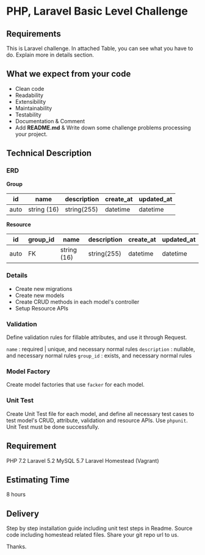 # PHP, Laravel Basic Level Challenge
## Requirements

This is Laravel challenge. In attached Table, you can see what you have to do. Explain more in details section.

## What we expect from your code
* Clean code
* Readability
* Extensibility
* Maintainability
* Testability
* Documentation & Comment
* Add **README.md** & Write down some challenge problems processing your project.

## Technical Description

### ERD

**Group**

| id | name | description | create_at | updated_at |
| - | - | - | - | - |
| auto | string (16) | string(255) | datetime | datetime |

**Resource**

| id | group_id | name | description | create_at | updated_at |
| - | - | - | - | - | - |
| auto| FK | string (16) | string(255) | datetime | datetime |

### Details

* Create new migrations
* Create new models
* Create CRUD methods in each model's controller
* Setup Resource APIs

### Validation

Define validation rules for fillable attributes, and use it through Request.

`name` : required | unique, and necessary normal rules
`description` : nullable, and necessary normal rules
`group_id` : exists, and necessary normal rules

### Model Factory

Create model factories that use `facker` for each model.

### Unit Test

Create Unit Test file for each model, and define all necessary test cases to test model's CRUD, attribute, validation and resource APIs.
Use `phpunit`.
Unit Test must be done successfully.

## Requirement

PHP 7.2
Laravel 5.2
MySQL 5.7
Laravel Homestead (Vagrant)

## Estimating Time

8 hours

## Delivery

Step by step installation guide including unit test steps in Readme.
Source code including homestead related files.
Share your git repo url to us.

Thanks.
